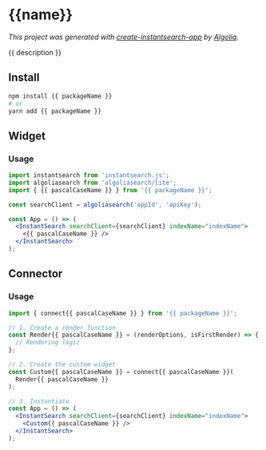 # {{name}}

_This project was generated with [create-instantsearch-app](https://github.com/algolia/create-instantsearch-app) by [Algolia](https://algolia.com)._

{{ description }}

## Install

```bash
npm install {{ packageName }}
# or
yarn add {{ packageName }}
```

## Widget

### Usage

```jsx
import instantsearch from 'instantsearch.js';
import algoliasearch from 'algoliasearch/lite';
import { {{ pascalCaseName }} } from '{{ packageName }}';

const searchClient = algoliasearch('appId', 'apiKey');

const App = () => (
  <InstantSearch searchClient={searchClient} indexName="indexName">
    <{{ pascalCaseName }} />
  </InstantSearch>
);
```

## Connector

### Usage

```jsx
import { connect{{ pascalCaseName }} } from '{{ packageName }}';

// 1. Create a render function
const Render{{ pascalCaseName }} = (renderOptions, isFirstRender) => {
  // Rendering logic
};

// 2. Create the custom widget
const Custom{{ pascalCaseName }} = connect{{ pascalCaseName }}(
  Render{{ pascalCaseName }}
);

// 3. Instantiate
const App = () => (
  <InstantSearch searchClient={searchClient} indexName="indexName">
    <Custom{{ pascalCaseName }} />
  </InstantSearch>
);
```

